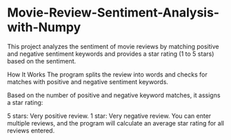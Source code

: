 # Movie-Review-Sentiment-Analysis-with-Numpy

This project analyzes the sentiment of movie reviews by matching positive and negative sentiment keywords and provides a star rating (1 to 5 stars) based on the sentiment.

How It Works
The program splits the review into words and checks for matches with positive and negative sentiment keywords.

Based on the number of positive and negative keyword matches, it assigns a star rating:

5 stars: Very positive review.
1 star: Very negative review.
You can enter multiple reviews, and the program will calculate an average star rating for all reviews entered.

